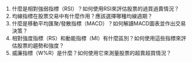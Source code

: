 

1. 什麼是相對強弱指標（RSI）？如何使用RSI來評估股票的過買過賣情況？
2. 均線指標在股票交易中有什麼作用？應該選擇哪種均線週期？
3. 什麼是移動平均匯聚/發散指標（MACD）？如何解讀MACD圖表並作出交易決策？
4. 相對強度指標（RS）和動能指標（MI）有什麼區別？如何使用這些指標來評估股票的趨勢和強度？
5. 威廉指標（W%R）是什麼？如何使用它來測量股票的超賣超買情況？